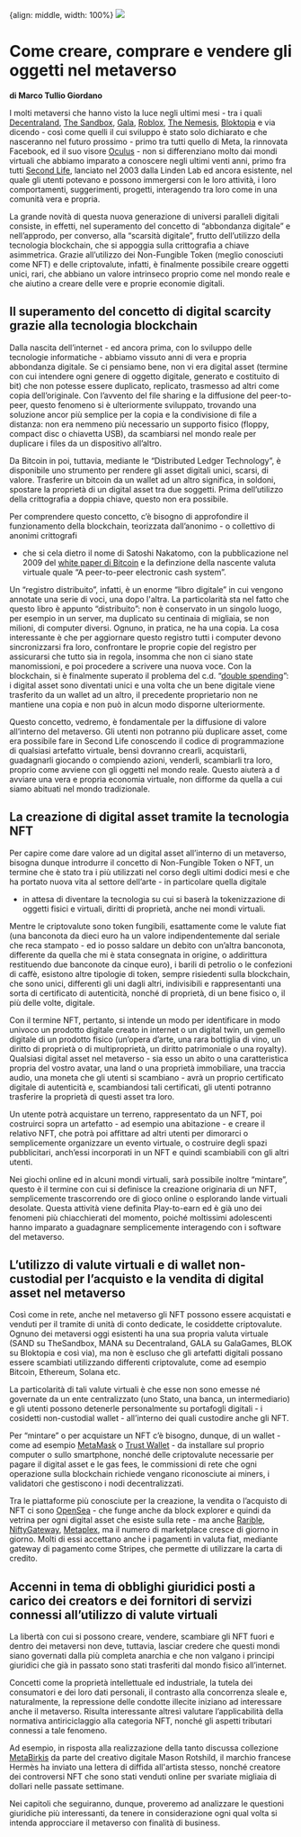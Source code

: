 {align: middle, width: 100%}
![](images/003_GIORDANO.png)

# Come creare, comprare e vendere gli oggetti nel metaverso

**di Marco Tullio Giordano**

I molti metaversi che hanno visto la luce negli ultimi mesi - tra i quali
[Decentraland](https://decentraland.org/), [The
Sandbox](https://www.sandbox.game/en/), [Gala](https://app.gala.games/),
[Roblox](https://www.roblox.com/), [The Nemesis](https://thenemesis.io/),
[Bloktopia](https://www.bloktopia.com/) e via dicendo - così come quelli il cui
sviluppo è stato solo dichiarato e che nasceranno nel futuro prossimo - primo
tra tutti quello di Meta, la rinnovata Facebook, ed il suo visore
[Oculus](https://www.oculus.com/) - non si differenziano molto dai mondi
virtuali che abbiamo imparato a conoscere negli ultimi venti anni, primo fra
tutti [Second Life](https://it.wikipedia.org/wiki/Second_Life), lanciato nel
2003 dalla Linden Lab ed ancora esistente, nel quale gli utenti potevano e
possono immergersi con le loro attività, i loro comportamenti, suggerimenti,
progetti, interagendo tra loro come in una comunità vera e propria.

La grande novità di questa nuova generazione di universi paralleli digitali
consiste, in effetti, nel superamento del concetto di “abbondanza digitale” e
nell’approdo, per converso, alla “scarsità digitale”, frutto dell’utilizzo della
tecnologia blockchain, che si appoggia sulla crittografia a chiave asimmetrica.
Grazie all’utilizzo dei Non-Fungible Token (meglio conosciuti come NFT) e delle
criptovalute, infatti, è finalmente possibile creare oggetti unici, rari, che
abbiano un valore intrinseco proprio come nel mondo reale e che aiutino a creare
delle vere e proprie economie digitali.

## Il superamento del concetto di digital scarcity grazie alla tecnologia blockchain

Dalla nascita dell’internet - ed ancora prima, con lo sviluppo delle tecnologie
informatiche - abbiamo vissuto anni di vera e propria abbondanza digitale. Se ci
pensiamo bene, non vi era digital asset (termine con cui intendere ogni
genere di oggetto digitale, generato e costituito di bit) che non potesse essere
duplicato, replicato, trasmesso ad altri come copia dell’originale. Con
l’avvento del file sharing e la diffusione del peer-to-peer, questo
fenomeno si è ulteriormente sviluppato, trovando una soluzione ancor più
semplice per la copia e la condivisione di file a distanza: non era nemmeno più
necessario un supporto fisico (floppy, compact disc o chiavetta USB), da
scambiarsi nel mondo reale per duplicare i files da un dispositivo all’altro.

Da Bitcoin in poi, tuttavia, mediante le “Distributed Ledger Technology”, è
disponibile uno strumento per rendere gli asset digitali unici, scarsi, di
valore. Trasferire un bitcoin da un wallet ad un altro significa, in soldoni,
spostare la proprietà di un digital asset tra due soggetti. Prima dell’utilizzo
della crittografia a doppia chiave, questo non era possibile.

Per comprendere questo concetto, c’è bisogno di approfondire il funzionamento
della blockchain, teorizzata dall’anonimo - o collettivo di anonimi crittografi
- che si cela dietro il nome di Satoshi Nakatomo, con la pubblicazione nel 2009
del [white paper di
Bitcoin](https://bitcoin.org/files/bitcoin-paper/bitcoin_it.pdf) e la definzione
della nascente valuta virtuale quale “A peer-to-peer electronic cash
system”.

Un “registro distribuito”, infatti, è un enorme “libro digitale” in cui vengono
annotate una serie di voci, una dopo l'altra. La particolarità sta nel fatto che
questo libro è appunto “distribuito”: non è conservato in un singolo luogo, per
esempio in un server, ma duplicato su centinaia di migliaia, se non milioni, di
computer diversi. Ognuno, in pratica, ne ha una copia. La cosa interessante è
che per aggiornare questo registro tutti i computer devono sincronizzarsi fra
loro, confrontare le proprie copie del registro per assicurarsi che tutto sia in
regola, insomma che non ci siano state manomissioni, e poi procedere a scrivere
una nuova voce. Con la blockchain, si è finalmente superato il problema del c.d.
“[double spending](https://it.wikipedia.org/wiki/Doppia_spesa)”: i digital asset
sono diventati unici e una volta che un bene digitale viene trasferito da un
wallet ad un altro, il precedente proprietario non ne mantiene una copia e non
può in alcun modo disporne ulteriormente.

Questo concetto, vedremo, è fondamentale per la diffusione di valore all’interno
del metaverso. Gli utenti non potranno più duplicare asset, come era possibile
fare in Second Life conoscendo il codice di programmazione di qualsiasi
artefatto virtuale, bensì dovranno crearli, acquistarli, guadagnarli giocando o
compiendo azioni, venderli, scambiarli tra loro, proprio come avviene con gli
oggetti nel mondo reale. Questo aiuterà a d avviare una vera e propria economia
virtuale, non difforme da quella a cui siamo abituati nel mondo tradizionale.

## La creazione di digital asset tramite la tecnologia NFT

Per capire come dare valore ad un digital asset all’interno di un metaverso,
bisogna dunque introdurre il concetto di Non-Fungible Token o NFT, un
termine che è stato tra i più utilizzati nel corso degli ultimi dodici mesi e
che ha portato nuova vita al settore dell’arte - in particolare quella digitale
- in attesa di diventare la tecnologia su cui si baserà la tokenizzazione di
oggetti fisici e virtuali, diritti di proprietà, anche nei mondi virtuali.

Mentre le criptovalute sono token fungibili, esattamente come le valute fiat
(una banconota da dieci euro ha un valore indipendentemente dal seriale che reca
stampato - ed io posso saldare un debito con un’altra banconota, differente da
quella che mi è stata consegnata in origine, o addirittura restituendo due
banconote da cinque euro), i barili di petrolio o le confezioni di caffè,
esistono altre tipologie di token, sempre risiedenti sulla blockchain, che sono
unici, differenti gli uni dagli altri, indivisibili e rappresentanti una sorta
di certificato di autenticità, nonché di proprietà, di un bene fisico o, il più
delle volte, digitale.

Con il termine NFT, pertanto, si intende un modo per identificare in modo
univoco un prodotto digitale creato in internet o un digital twin, un
gemello digitale di un prodotto fisico (un’opera d’arte, una rara bottiglia di
vino, un diritto di proprietà o di multiproprietà, un diritto patrimoniale o una
royalty). Qualsiasi digital asset nel metaverso - sia esso un abito o una
caratteristica propria del vostro avatar, una land o una proprietà immobiliare,
una traccia audio, una moneta che gli utenti si scambiano - avrà un proprio
certificato digitale di autenticità e, scambiandosi tali certificati, gli utenti
potranno trasferire la proprietà di questi asset tra loro.

Un utente potrà acquistare un terreno, rappresentato da un NFT, poi costruirci
sopra un artefatto - ad esempio una abitazione - e creare il relativo NFT, che
potrà poi affittare ad altri utenti per dimorarci o semplicemente organizzare un
evento virtuale, o costruire degli spazi pubblicitari, anch’essi incorporati in
un NFT e quindi scambiabili con gli altri utenti.

Nei giochi online ed in alcuni mondi virtuali, sarà possibile inoltre “mintare”,
questo è il termine con cui si definisce la creazione originaria di un NFT,
semplicemente trascorrendo ore di gioco online o esplorando lande virtuali
desolate. Questa attività viene definita Play-to-earn ed è già uno dei fenomeni
più chiacchierati del momento, poiché moltissimi adolescenti hanno imparato a
guadagnare semplicemente interagendo con i software del metaverso.

## L’utilizzo di valute virtuali e di wallet non-custodial per l’acquisto e la vendita di digital asset nel metaverso

Così come in rete, anche nel metaverso gli NFT possono essere acquistati e
venduti per il tramite di unità di conto dedicate, le cosiddette
criptovalute. Ognuno dei metaversi oggi esistenti ha una sua propria valuta
virtuale (SAND su TheSandbox, MANA su Decentraland, GALA su GalaGames, BLOK su
Bloktopia e così via), ma non è escluso che gli artefatti digitali possano
essere scambiati utilizzando differenti criptovalute, come ad esempio Bitcoin,
Ethereum, Solana etc.

La particolarità di tali valute virtuali è che esse non sono emesse né governate
da un ente centralizzato (uno Stato, una banca, un intermediario) e gli utenti
possono detenerle personalmente su portafogli digitali - i cosidetti
non-custodial wallet - all’interno dei quali custodire anche gli NFT.

Per “mintare” o per acquistare un NFT c’è bisogno, dunque, di un wallet - come
ad esempio [MetaMask](https://metamask.io/) o [Trust
Wallet](https://trustwallet.com/) - da installare sul proprio computer o sullo
smartphone, nonché delle criptovalute necessarie per pagare il digital asset e
le gas fees, le commissioni di rete che ogni operazione sulla blockchain
richiede vengano riconosciute ai miners, i validatori che gestiscono i nodi
decentralizzati.

Tra le piattaforme più conosciute per la creazione, la vendita o l’acquisto di
NFT ci sono [OpenSea](https://opensea.io/) - che funge anche da block explorer e
quindi da vetrina per ogni digital asset che esiste sulla rete - ma anche
[Rarible](https://rarible.com/), [NiftyGateway](https://niftygateway.com/),
[Metaplex](https://www.metaplex.com/), ma il numero di marketplace cresce di
giorno in giorno. Molti di essi accettano anche i pagamenti in valuta fiat,
mediante gateway di pagamento come Stripes, che permette di utilizzare la carta
di credito.

## Accenni in tema di obblighi giuridici posti a carico dei creators e dei fornitori di servizi connessi all’utilizzo di valute virtuali

La libertà con cui si possono creare, vendere, scambiare gli NFT fuori e dentro
dei metaversi non deve, tuttavia, lasciar credere che questi mondi siano
governati dalla più completa anarchia e che non valgano i principi giuridici che
già in passato sono stati trasferiti dal mondo fisico all’internet.

Concetti come la proprietà intellettuale ed industriale, la tutela dei
consumatori e dei loro dati personali, il contrasto alla concorrenza sleale e,
naturalmente, la repressione delle condotte illecite iniziano ad interessare
anche il metaverso. Risulta interessante altresì valutare l’applicabilità della
normativa antiriciclaggio alla categoria NFT, nonché gli aspetti tributari
connessi a tale fenomeno.

Ad esempio, in risposta alla realizzazione della tanto discussa collezione
[MetaBirkis](https://metabirkins.com/) da parte del creativo digitale Mason
Rotshild, il marchio francese Hermès ha inviato una lettera di diffida
all'artista stesso, nonché creatore dei controversi NFT che sono stati venduti
online per svariate migliaia di dollari nelle passate settimane.

Nei capitoli che seguiranno, dunque, proveremo ad analizzare le questioni
giuridiche più interessanti, da tenere in considerazione ogni qual volta si
intenda approcciare il metaverso con finalità di business.

